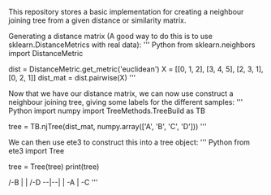 This repository stores a basic implementation for creating a neighbour joining tree from a given distance or similarity matrix.

Generating a distance matrix (A good way to do this is to use sklearn.DistanceMetrics with real data):
''' Python
from sklearn.neighbors import DistanceMetric

dist = DistanceMetric.get_metric('euclidean')
X = [[0, 1, 2],
     [3, 4, 5],
     [2, 3, 1],
     [0, 2, 1]]
dist_mat = dist.pairwise(X)
'''

Now that we have our distance matrix, we can now use construct a neighbour joining tree, giving some labels for the different
samples:
''' Python
import numpy
import TreeMethods.TreeBuild as TB

tree = TB.njTree(dist_mat, numpy.array(['A', 'B', 'C', 'D']))
'''

We can then use ete3 to construct this into a tree object:
''' Python
from ete3 import Tree

tree = Tree(tree)
print(tree)

   /-B
  |
  |   /-D
--|--|
  |   \-A
  |
   \-C
'''

